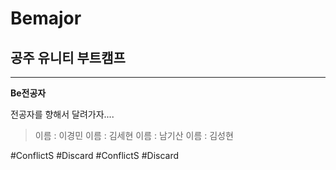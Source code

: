 # Bemajor

## 공주 유니티 부트캠프
---
**Be전공자**


전공자를 향해서 달려가자....

> 이름 : 이경민
> 이름 : 김세현
> 이름 : 남기산
> 이름 : 김성현

#ConflictS
#Discard
#ConflictS
#Discard